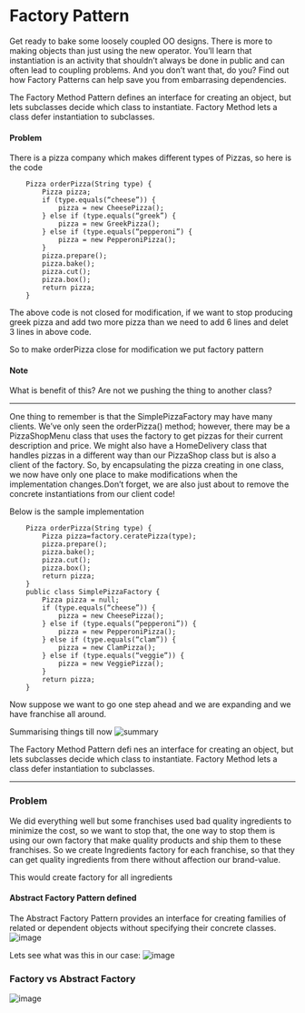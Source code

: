 # Factory Pattern

Get ready to bake some loosely coupled OO designs. There is more to making objects than just using the new operator. You’ll learn that instantiation is an activity that 
shouldn’t always be done in public and can often lead to coupling problems. And you don’t want that, do you? Find out how Factory Patterns can help save you from embarrasing dependencies.


The Factory Method Pattern defines an interface for creating an object, but lets subclasses decide which class to instantiate. Factory Method lets a class defer instantiation to subclasses.


#### Problem
There is a pizza company which makes different types of Pizzas, so here is the code
````
    Pizza orderPizza(String type) {
        Pizza pizza;
        if (type.equals(“cheese”)) {
            pizza = new CheesePizza();
        } else if (type.equals(“greek”) {
            pizza = new GreekPizza();
        } else if (type.equals(“pepperoni”) {
            pizza = new PepperoniPizza();
        }
        pizza.prepare();
        pizza.bake();
        pizza.cut();
        pizza.box();
        return pizza;
    }
````
The above code is not closed for modification, if we want to stop producing greek pizza and add two more pizza than we need to add 6 lines and delet 3 lines in above code.

So to make orderPizza close for modification we put factory pattern
#### Note 
What is benefit of this? Are not we pushing the thing to another class?
<hr>
One thing to remember is that the SimplePizzaFactory may have many clients. We’ve only seen the orderPizza() method;
however, there may be a PizzaShopMenu class that uses the factory to get pizzas for their current description and price. We
might also have a HomeDelivery class that handles pizzas in a different way than our PizzaShop class but is also a client of the factory.
So, by encapsulating the pizza creating in one class, we now have only one place to make modifications when the
implementation changes.Don’t forget, we are also just about to remove the concrete instantiations from our client code!

Below is the sample implementation

`````
    Pizza orderPizza(String type) {
        Pizza pizza=factory.ceratePizza(type);
        pizza.prepare();
        pizza.bake();
        pizza.cut();
        pizza.box();
        return pizza;
    }
    public class SimplePizzaFactory {
        Pizza pizza = null;
        if (type.equals(“cheese”)) {
            pizza = new CheesePizza();
        } else if (type.equals(“pepperoni”)) {
            pizza = new PepperoniPizza();
        } else if (type.equals(“clam”)) {
            pizza = new ClamPizza();
        } else if (type.equals(“veggie”)) {
            pizza = new VeggiePizza();
        }  
        return pizza;
    }
`````

Now suppose we want to go one step ahead and we are expanding and we have franchise all around.


Summarising things till now
![summary](../images/ch4a.png)

The Factory Method Pattern defi nes an interface for creating an object, but lets subclasses decide which
class to instantiate. Factory Method lets a class defer instantiation to subclasses.


<hr>

### Problem
We did everything well but some franchises used bad quality ingredients to minimize the cost, so we want to stop that, the one way to stop them is using our own factory that make quality products and ship them to these franchises.
So we create Ingredients factory for each franchise, so that they can get quality ingredients from there without affection our brand-value.

This would create factory for all ingredients 

#### Abstract Factory Pattern defined
The Abstract Factory Pattern provides an interface for creating families of related or dependent objects without specifying their concrete classes.
![image](../images/ch4b.png)

Lets see what was this in our case:
![image](../images/ch4c.png)


### Factory vs Abstract Factory
![image](../images/ch4d.png)
